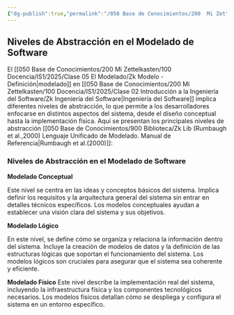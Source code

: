 ```yaml
---
{"dg-publish":true,"permalink":"/050 Base de Conocimientos/200  Mi Zettelkasten/100 Docencia/IS1/2025/Clase 05 El Modelado/Zk Niveles de Abstracción en el Modelado de Software/","tags":["digitalGarden"]}
---
```


## Niveles de Abstracción en el Modelado de Software

El [[050 Base de Conocimientos/200  Mi Zettelkasten/100 Docencia/IS1/2025/Clase 05 El Modelado/Zk Modelo - Definición\|modelado]] en [[050 Base de Conocimientos/200  Mi Zettelkasten/100 Docencia/IS1/2025/Clase 02 Introducción a la Ingeniería del Software/Zk Ingeniería del Software\|Ingeniería del Software]] implica diferentes niveles de abstracción, lo que permite a los desarrolladores enfocarse en distintos aspectos del sistema, desde el diseño conceptual hasta la implementación física. Aquí se presentan los principales niveles de abstracción [[050 Base de Conocimientos/900 Biblioteca/Zk Lib (Rumbaugh et al.,2000) Lenguaje Unificado de Modelado. Manual de Referencia\|Rumbaugh et al.(2000)]]:

### Niveles de Abstracción en el Modelado de Software

**Modelado Conceptual**

Este nivel se centra en las ideas y conceptos básicos del sistema. Implica definir los requisitos y la arquitectura general del sistema sin entrar en detalles técnicos específicos. Los modelos conceptuales ayudan a establecer una visión clara del sistema y sus objetivos.

**Modelado Lógico**

En este nivel, se define cómo se organiza y relaciona la información dentro del sistema. Incluye la creación de modelos de datos y la definición de las estructuras lógicas que soportan el funcionamiento del sistema. Los modelos lógicos son cruciales para asegurar que el sistema sea coherente y eficiente.

**Modelado Físico**
Este nivel describe la implementación real del sistema, incluyendo la infraestructura física y los componentes tecnológicos necesarios. Los modelos físicos detallan cómo se despliega y configura el sistema en un entorno específico.
